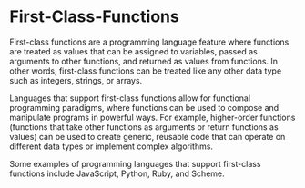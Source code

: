 
# First-Class-Functions

First-class functions are a programming language feature where functions are treated as values that can be assigned to variables, passed as arguments to other functions, and returned as values from functions. 
In other words, first-class functions can be treated like any other data type such as integers, strings, or arrays.

Languages that support first-class functions allow for functional programming paradigms, where functions can be used to compose and manipulate programs in powerful ways. For example, higher-order functions (functions that take other functions as arguments or return functions as values) can be used to create generic, reusable code that can operate on different data types or implement complex algorithms.

Some examples of programming languages that support first-class functions include JavaScript, Python, Ruby, and Scheme.

